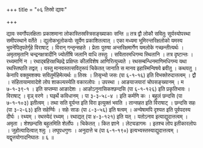 +++
title = "०६ तिस्रो द्यावः"

+++

द्यावः स्वर्गोपलक्षिताः प्रकाशमाना लोकास्तिस्रस्त्रिसङ्ख्याकाः सन्ति ॥ तत्र द्वौ लोकौ सवितुः सूर्यस्योपस्था समीपस्थाने वर्तेते । द्युलोकभूलोकयोः सूर्येण प्रकाशितत्वात् । एका मध्यमा भूमिरन्तरिक्षलोको यमस्य भुवनॆपितृपतेर्गृहे विराषाट् । विरान् गन्तृन्सहते । प्रेताः पुरुषा अन्तरिक्षमार्गेण यमलोके गच्छन्तीत्यर्थः । अमृतामृतानि चन्द्रनक्षत्रादीनि ज्योतींषि जलानि वाधि तस्तुः । सवितारमधिगम्य स्थितानि । तत्र दृष्टान्तः । रथ्यमाणिं न । रथाद्बहिरक्षच्छिद्रे प्रक्षिप्तः कीलविशेष आणिरित्युच्यते । रथसम्बन्धिनमाणिमधिगम्य यथा रथस्तिष्ठति तद्वत् । यस्तु मानवस्तत्सवितृरूपं चिकेतत् जानाति स मानव इहास्मिन्विषये ब्रवीतु । कथयतु । केनापि वक्तुमशक्यः सवितुर्महिमेत्यर्थः ॥ तिस्रः । तिसृभ्यो जसः (पा ६-१-१६) इति विभक्तेरुदात्तत्वम् । द्वौ । संहितायामावादेशे लोप शाकल्यस्येति वकारलोपः । उपस्था । आङयाजयारां चोपसङ्ख्यानम् । म ७-१-३९-१ । इति सप्तम्या आङादेशः । आङोऽनुनासिकश्छन्दसि (पा ६-१-१२६) इति प्रकृतिभावः । विराषाट् । वृञ् वरणे । घइर्थे कविधानम् । पा ३-३-५८-४ । इति कर्मणि कः । बहुलं छन्दसि (पा ७-१-१०३) इतीत्वम् । तथा सति वूर्यन्त इति विरा इत्युक्तं भवति । तान्सहत इति विराषाट् । छन्दसि सहः (पा ३-२-६३) इति सहेर्ण्विः । सहेः साडः (पा ८-३-५६) इति षत्वम् । अन्येषामपि दृश्यत इति पूर्वपदस्य दीर्घः । रथ्यम् । रथस्येदं रथ्यम् । रथाद्यत् (पा ४-३-१२१) इति यत् । यतोऽनाव इत्याद्युदात्तत्वम् । अमृता । शेश्छन्दसि बहुलमिति शेर्लोपः । चिकेतत् । कित ज्ञाने । लेट्यडागमः । इतश्च लोप इतीकारलोपः । जुहोत्यादित्वात् श्लुः । लघूपधगुणः । अनुदात्ते च (पा ६-१-१९०) इत्यभ्यस्तस्याद्युदात्तत्वम् । यद्वृत्तयोगादनिघातः ॥ ६ ॥
